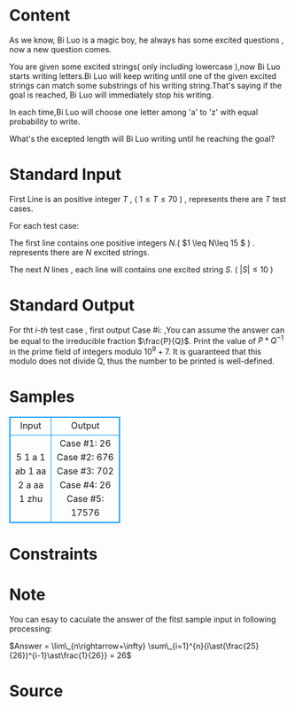 
# Content

As we know, Bi Luo is a magic boy, he always has some excited questions , now a new question comes.

You are given some excited strings( only including lowercase ),now Bi Luo starts writing letters.Bi Luo will keep writing until one of the given excited strings can match some substrings of his writing string.That's saying if the goal is reached, Bi Luo will immediately stop his writing.

In each time,Bi Luo will choose one letter among 'a' to 'z' with equal probability to write.

What's the excepted length will Bi Luo writing until he reaching the goal?

# Standard Input

First Line is an positive integer $T$ , ( $1 \leq T \leq 70$ ) , represents there are $T$ test cases.

For each test case: 

The first line contains one positive integers $N$.( $1 \leq N\leq 15 $ ) . represents there are $N$ excited strings.

The next $N$ lines , each line will contains one excited string $S$. ( $|S| \leq 10$ )

# Standard Output

For tht $i$-$th$ test case , first output Case #i:  ,You can assume the answer can be equal to the irreducible fraction $\frac{P}{Q}$. Print the value of $P*Q^{-1}$ in the prime field of integers modulo $10^9 + 7$. It is guaranteed that this modulo does not divide Q, thus the number to be printed is well-defined.

# Samples

<style>
        table,table tr th, table tr td { border:1px solid #0094ff; }
        table { width: 200px; min-height: 25px; line-height: 25px; text-align: center; border-collapse: collapse;}   
    </style>
<table>
	<tr>
		<td>Input</td>
		<td>Output</td>
	</tr>
<tr><td>5
1
a
1
ab
1
aa
2
a
aa
1
zhu
</td><td>Case #1: 26
Case #2: 676
Case #3: 702
Case #4: 26
Case #5: 17576
</td></tr></table>


# Constraints



# Note

You can esay to caculate the answer of the fitst sample input in following processing:

$Answer = \lim\_{n\rightarrow+\infty} \sum\_{i=1}^{n}{i\ast(\frac{25}{26})^{i-1}\ast\frac{1}{26}} =  26$

# Source


